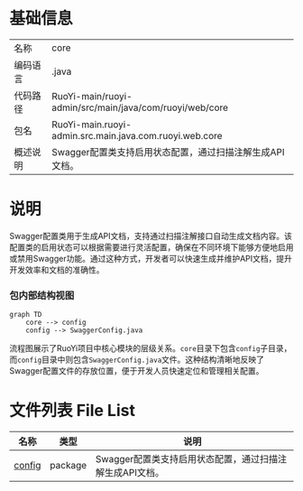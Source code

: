 # 基础信息

|      |      |
|------|------|
| 名称 | core |
| 编码语言 | .java |
| 代码路径 | RuoYi-main/ruoyi-admin/src/main/java/com/ruoyi/web/core |
| 包名 | RuoYi-main.ruoyi-admin.src.main.java.com.ruoyi.web.core |
| 概述说明 | Swagger配置类支持启用状态配置，通过扫描注解生成API文档。 |

# 说明

Swagger配置类用于生成API文档，支持通过扫描注解接口自动生成文档内容。该配置类的启用状态可以根据需要进行灵活配置，确保在不同环境下能够方便地启用或禁用Swagger功能。通过这种方式，开发者可以快速生成并维护API文档，提升开发效率和文档的准确性。


### 包内部结构视图

```mermaid
graph TD
    core --> config
    config --> SwaggerConfig.java
```

流程图展示了RuoYi项目中核心模块的层级关系。`core`目录下包含`config`子目录，而`config`目录中则包含`SwaggerConfig.java`文件。这种结构清晰地反映了Swagger配置文件的存放位置，便于开发人员快速定位和管理相关配置。

# 文件列表 File List

| 名称   | 类型  | 说明 |
|-------|------|-------------|
| [config](config/_module.md) | package | Swagger配置类支持启用状态配置，通过扫描注解生成API文档。 |


